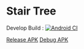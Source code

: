 # Stair Tree

Develop Build : [![Android CI](https://github.com/pycabbage/stair-tree/actions/workflows/android.yml/badge.svg?branch=develop)](https://github.com/pycabbage/stair-tree/actions/workflows/android.yml)

[Release APK](https://nightly.link/pycabbage/stair-tree/workflows/android/master/release-apk-signed)
[Debug APK](https://nightly.link/pycabbage/stair-tree/workflows/android/master/debug-apk)
